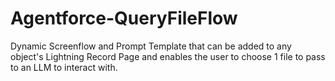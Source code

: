 # Agentforce-QueryFileFlow
Dynamic Screenflow and Prompt Template that can be added to any object's Lightning Record Page and enables the user to choose 1 file to pass to an LLM to interact with.
